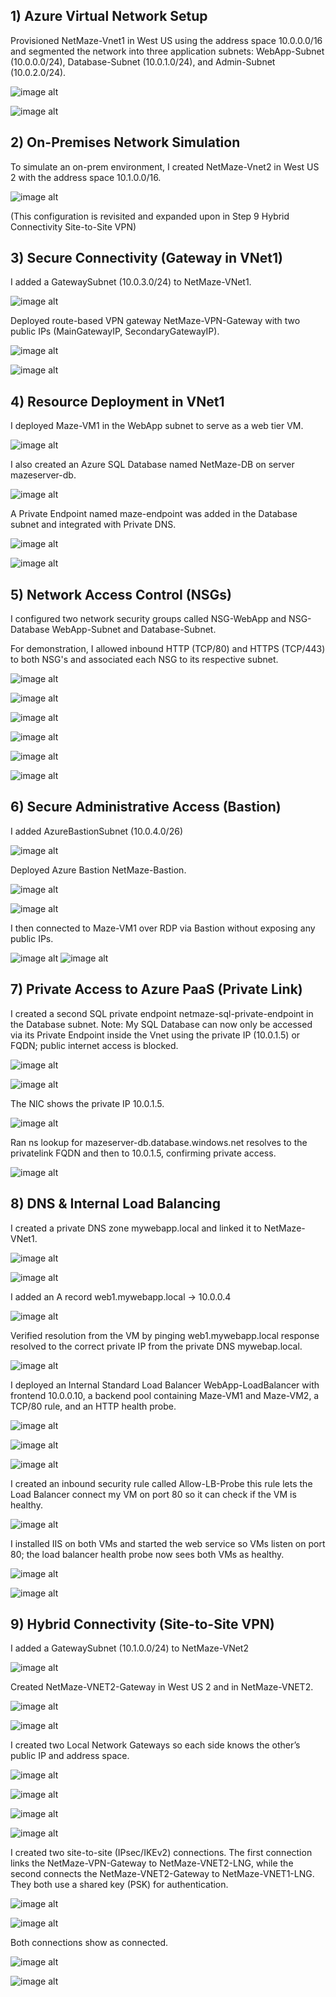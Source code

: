 ## 1) Azure Virtual Network Setup

Provisioned NetMaze-Vnet1 in West US using the address space 10.0.0.0/16 and segmented the network into three application subnets: WebApp-Subnet (10.0.0.0/24), Database-Subnet (10.0.1.0/24), and Admin-Subnet (10.0.2.0/24).

![image alt](https://github.com/davidyemo/Netmaze-Azure-Hybrid-Networking-Project/blob/main/images/project-image1.png?raw=true)

![image alt](https://github.com/davidyemo/Netmaze-Azure-Hybrid-Networking-Project/blob/main/images/project-image2.png?raw=true)



## 2) On-Premises Network Simulation

To simulate an on-prem environment, I created NetMaze-Vnet2 in West US 2 with the address space 10.1.0.0/16.

![image alt](https://github.com/davidyemo/Netmaze-Azure-Hybrid-Networking-Project/blob/main/images/project-image3.png?raw=true)

(This configuration is revisited and expanded upon in Step 9 Hybrid Connectivity Site-to-Site VPN)


## 3) Secure Connectivity (Gateway in VNet1)

I added a GatewaySubnet (10.0.3.0/24) to NetMaze-VNet1.

![image alt](https://github.com/davidyemo/Netmaze-Azure-Hybrid-Networking-Project/blob/main/images/project-image4.png?raw=true)

Deployed route-based VPN gateway NetMaze-VPN-Gateway with two public IPs (MainGatewayIP, SecondaryGatewayIP).

![image alt](https://github.com/davidyemo/Netmaze-Azure-Hybrid-Networking-Project/blob/main/images/project-image5.png?raw=true)

![image alt](https://github.com/davidyemo/Netmaze-Azure-Hybrid-Networking-Project/blob/main/images/project-image6.png?raw=true)



## 4) Resource Deployment in VNet1

I deployed Maze-VM1 in the WebApp subnet to serve as a web tier VM.

![image alt](https://github.com/davidyemo/Netmaze-Azure-Hybrid-Networking-Project/blob/main/images/project-image7.png?raw=true)

I also created an Azure SQL Database named NetMaze-DB on server mazeserver-db. 

![image alt](https://github.com/davidyemo/Netmaze-Azure-Hybrid-Networking-Project/blob/main/images/project-image8.png?raw=true)

A Private Endpoint named maze-endpoint was added in the Database subnet and integrated with Private DNS.

![image alt](https://github.com/davidyemo/Netmaze-Azure-Hybrid-Networking-Project/blob/main/images/project-image9.png?raw=true)

![image alt](https://github.com/davidyemo/Netmaze-Azure-Hybrid-Networking-Project/blob/main/images/project-image10.png?raw=true)


## 5) Network Access Control (NSGs)

I configured two network security groups called NSG-WebApp and NSG-Database WebApp-Subnet and Database-Subnet. 

For demonstration, I allowed inbound HTTP (TCP/80) and HTTPS (TCP/443) to both NSG's and associated each NSG to its respective subnet.

![image alt](https://github.com/davidyemo/Netmaze-Azure-Hybrid-Networking-Project/blob/main/images/project-image11.png?raw=true)

![image alt](https://github.com/davidyemo/Netmaze-Azure-Hybrid-Networking-Project/blob/main/images/project-image12.png?raw=true)

![image alt](https://github.com/davidyemo/Netmaze-Azure-Hybrid-Networking-Project/blob/main/images/project-image13.png?raw=true)

![image alt](https://github.com/davidyemo/Netmaze-Azure-Hybrid-Networking-Project/blob/main/images/project-image14.png?raw=true)
 
![image alt](https://github.com/davidyemo/Netmaze-Azure-Hybrid-Networking-Project/blob/main/images/project-image15.png?raw=true)

![image alt](https://github.com/davidyemo/Netmaze-Azure-Hybrid-Networking-Project/blob/main/images/project-image16.png?raw=true)



## 6) Secure Administrative Access (Bastion)

I added AzureBastionSubnet (10.0.4.0/26) 

![image alt](https://github.com/davidyemo/Netmaze-Azure-Hybrid-Networking-Project/blob/main/images/project-image17.png?raw=true)

Deployed Azure Bastion NetMaze-Bastion. 

![image alt](https://github.com/davidyemo/Netmaze-Azure-Hybrid-Networking-Project/blob/main/images/project-image18.png?raw=true)

![image alt](https://github.com/davidyemo/Netmaze-Azure-Hybrid-Networking-Project/blob/main/images/project-image19.png?raw=true)

I then connected to Maze-VM1 over RDP via Bastion without exposing any public IPs.

![image alt](https://github.com/davidyemo/Netmaze-Azure-Hybrid-Networking-Project/blob/main/images/project-image20.png?raw=true)
![image alt](https://github.com/davidyemo/Netmaze-Azure-Hybrid-Networking-Project/blob/main/images/project-image21.png?raw=true)



## 7) Private Access to Azure PaaS (Private Link)

I created a second SQL private endpoint netmaze-sql-private-endpoint in the Database subnet. Note: My SQL Database can now only be accessed via its Private Endpoint inside the Vnet using the private IP (10.0.1.5) or FQDN; public internet access is blocked. 

![image alt](https://github.com/davidyemo/Netmaze-Azure-Hybrid-Networking-Project/blob/main/images/project-image22.png?raw=true)

![image alt](https://github.com/davidyemo/Netmaze-Azure-Hybrid-Networking-Project/blob/main/images/project-image23.png?raw=true)

The NIC shows the private IP 10.0.1.5. 

![image alt](https://github.com/davidyemo/Netmaze-Azure-Hybrid-Networking-Project/blob/main/images/project-image24.png?raw=true)

Ran ns lookup for mazeserver-db.database.windows.net resolves to the privatelink FQDN and then to 10.0.1.5, confirming private access.

![image alt](https://github.com/davidyemo/Netmaze-Azure-Hybrid-Networking-Project/blob/main/images/project-image25.png?raw=true)


## 8) DNS & Internal Load Balancing

I created a private DNS zone mywebapp.local and linked it to NetMaze-VNet1. 

![image alt](https://github.com/davidyemo/Netmaze-Azure-Hybrid-Networking-Project/blob/main/images/project-image26.png?raw=true)

![image alt](https://github.com/davidyemo/Netmaze-Azure-Hybrid-Networking-Project/blob/main/images/project-image27.png?raw=true)

I added an A record web1.mywebapp.local → 10.0.0.4 

![image alt](https://github.com/davidyemo/Netmaze-Azure-Hybrid-Networking-Project/blob/main/images/project-image28.png?raw=true)

Verified resolution from the VM by pinging web1.mywebapp.local response resolved to the correct private IP from the private DNS mywebap.local.

![image alt](https://github.com/davidyemo/Netmaze-Azure-Hybrid-Networking-Project/blob/main/images/project-image29.png?raw=true)

I deployed an Internal Standard Load Balancer WebApp-LoadBalancer with frontend 10.0.0.10, a backend pool containing Maze-VM1 and Maze-VM2, a TCP/80 rule, and an HTTP health probe. 

![image alt](https://github.com/davidyemo/Netmaze-Azure-Hybrid-Networking-Project/blob/main/images/project-image30.png?raw=true)

![image alt](https://github.com/davidyemo/Netmaze-Azure-Hybrid-Networking-Project/blob/main/images/project-image31.png?raw=true)

![image alt](https://github.com/davidyemo/Netmaze-Azure-Hybrid-Networking-Project/blob/main/images/project-image32.png?raw=true)



I created an inbound security rule called Allow-LB-Probe this rule lets the Load Balancer connect my VM on port 80 so it can check if the VM is healthy.


![image alt](https://github.com/davidyemo/Netmaze-Azure-Hybrid-Networking-Project/blob/main/images/project-image33.png?raw=true)

I installed IIS on both VMs and started the web service so VMs listen on port 80; the load balancer health probe now sees both VMs as healthy.


![image alt](https://github.com/davidyemo/Netmaze-Azure-Hybrid-Networking-Project/blob/main/images/project-image34.png?raw=true)


![image alt](https://github.com/davidyemo/Netmaze-Azure-Hybrid-Networking-Project/blob/main/images/project-image35.png?raw=true)


## 9) Hybrid Connectivity (Site-to-Site VPN)

I added a GatewaySubnet (10.1.0.0/24) to NetMaze-VNet2


![image alt](https://github.com/davidyemo/Netmaze-Azure-Hybrid-Networking-Project/blob/main/images/project-image38.png?raw=true)

Created NetMaze-VNET2-Gateway in West US 2 and in NetMaze-VNET2.


![image alt](https://github.com/davidyemo/Netmaze-Azure-Hybrid-Networking-Project/blob/main/images/project-image39.png?raw=true)


![image alt](https://github.com/davidyemo/Netmaze-Azure-Hybrid-Networking-Project/blob/main/images/project-image40.png?raw=true)

I created two Local Network Gateways so each side knows the other’s public IP and address space. 

![image alt](https://github.com/davidyemo/Netmaze-Azure-Hybrid-Networking-Project/blob/main/images/project-image41.png?raw=true)

![image alt](https://github.com/davidyemo/Netmaze-Azure-Hybrid-Networking-Project/blob/main/images/project-image42.png?raw=true)

![image alt](https://github.com/davidyemo/Netmaze-Azure-Hybrid-Networking-Project/blob/main/images/project-image43.png?raw=true)

![image alt](https://github.com/davidyemo/Netmaze-Azure-Hybrid-Networking-Project/blob/main/images/project-image44.png?raw=true)

I created two site-to-site (IPsec/IKEv2) connections. The first connection links the NetMaze-VPN-Gateway to NetMaze-VNET2-LNG, while the second connects the NetMaze-VNET2-Gateway to NetMaze-VNET1-LNG. They both use a shared key (PSK) for authentication.

![image alt](https://github.com/davidyemo/Netmaze-Azure-Hybrid-Networking-Project/blob/main/images/project-image45.png?raw=true)

![image alt](https://github.com/davidyemo/Netmaze-Azure-Hybrid-Networking-Project/blob/main/images/project-image46.png?raw=true)

Both connections show as connected.

![image alt](https://github.com/davidyemo/Netmaze-Azure-Hybrid-Networking-Project/blob/main/images/project-image47.png?raw=true)

![image alt](https://github.com/davidyemo/Netmaze-Azure-Hybrid-Networking-Project/blob/main/images/project-image48.png?raw=true)




